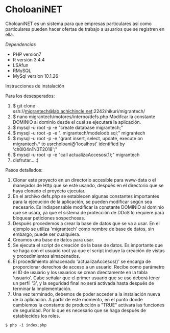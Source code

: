 # CholoaniNET

CholoaniNET es un sistema para que empresas particulares así como particulares pueden hacer ofertas de trabajo a usuarios que se registren en ella. 

*Dependencias*
* PHP versión7
* R versión 3.4.4
* LSAfun
* RMySQL 
* MySql version 10.1.26


Instrucciones de instalación

Para los desesperados:
1. $ git clone ssh://migrantech@lab.achichincle.net:2242/hikuri/migrantech/
2. $ nano migrantech/motores/interno/defs.php
	Modifcar la constante DOMINIO al dominio desde el cual se ejecutará la aplicación.
3. $ mysql -u root -p -e "create database migrantech;"
4. $ mysql -u root -p -e "\. migrantech/modelodb.sql;" migrantech
5. $ mysql -u root -p -e "grant insert, select, update, execute on migrantech.* to usrcholoani@'localhost' identified by 'ch0l04n1N3T2018';" 
6. $ mysql -u root -p -e "call actualizaAccesos(1);" migrantech
7. disfrutar... :)

Pasos detallados:
1. Clonar este proyecto en un directorio accesible para www-data o el manejador de Http que se esté usando, después en el directorio que se haya clonado el proyecto ejecutar.
2. En el archivo defs.php se establecen algunas constantes importantes para la ejecución de la aplicación, se pueden modificar según sea necesario. Es indispensable modificar la constante DOMINIO al dominio que se usará, ya que el sistema de protección de DDoS lo requiere para bloquear peticiones sospechosas.
3. Después procedemos a crear la base de datos que se va a usar. En el ejemplo se utiliza 'migrantech' como nombre de base de datos, sin embargo, puede ser cualquiera.
4. Creamos una base de datos para usar.
5. Se ejecuta el script de creación de la base de datos. Es importante que se haga con el usuario root ya que el script incluye la creación de vistas y procedimientos almacenados.
6. El procedimiento almacenado 'actualizaAccesos()' se encarga de proporcionar derechos de acceso a un usuario. Recibe como parámetro el ID de usuario y los usuarios se crean directamente en la tabla 'usuario'. Cabe señalar que el primer usuario que se use deberá tener un perfil '3', y la seguridad final no será activada hasta después de terminar la implementación.
7. Una vez terminado, debemos de poder acceder a la instalación nueva de la aplicación. A partir de este momento, en el punto donde cambiemos la constante de producción a "TRUE" activará las funciones de seguridad. Por lo que es necesario que se haga después de establecidos los roles.

```
$ php -i index.php
```



